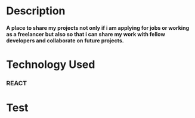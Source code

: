 
# Description
#### A place to share my projects not only if i am applying for jobs or working as a freelancer but also so that i can share my work with fellow developers and collaborate on future projects.

# Technology Used
### REACT

# Test
